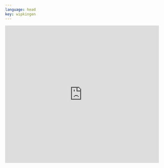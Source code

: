 ```yaml
---
language: head
key: wipkingen
---
```

<iframe src="https://www.google.com/maps/embed?pb=!1m18!1m12!1m3!1d13440.892775038654!2d8.5237105537692!3d47.390109370503865!2m3!1f0!2f0!3f0!3m2!1i1024!2i768!4f13.1!3m3!1m2!1s0x47900a6d8043b3ef%3A0x5177a887ce2576b!2sHebammenpraxis+Z%C3%BCrich!5e0!3m2!1sen!2sch!4v1521836412676" width="100%" height="450" frameborder="0" style="border:0" allowfullscreen></iframe>